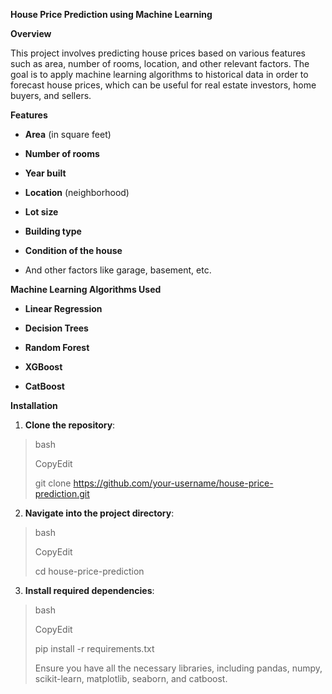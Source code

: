 **House Price Prediction using Machine Learning**

**Overview**

This project involves predicting house prices based on various features
such as area, number of rooms, location, and other relevant factors. The
goal is to apply machine learning algorithms to historical data in order
to forecast house prices, which can be useful for real estate investors,
home buyers, and sellers.

**Features**

-   **Area** (in square feet)

-   **Number of rooms**

-   **Year built**

-   **Location** (neighborhood)

-   **Lot size**

-   **Building type**

-   **Condition of the house**

-   And other factors like garage, basement, etc.

**Machine Learning Algorithms Used**

-   **Linear Regression**

-   **Decision Trees**

-   **Random Forest**

-   **XGBoost**

-   **CatBoost**

**Installation**

1.  **Clone the repository**:

> bash
>
> CopyEdit
>
> git clone https://github.com/your-username/house-price-prediction.git

2.  **Navigate into the project directory**:

> bash
>
> CopyEdit
>
> cd house-price-prediction

3.  **Install required dependencies**:

> bash
>
> CopyEdit
>
> pip install -r requirements.txt
>
> Ensure you have all the necessary libraries, including pandas, numpy,
> scikit-learn, matplotlib, seaborn, and catboost.
